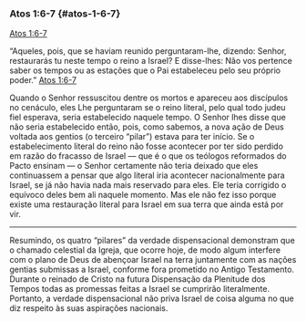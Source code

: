 ### Atos 1:6-7 {#atos-1-6-7}

[Atos 1:6-7](http://bibliaonline.com.br/acf/atos/1/6-7)

“Aqueles, pois, que se haviam reunido perguntaram-lhe, dizendo: Senhor, restaurarás tu neste tempo o reino a Israel? E disse-lhes: Não vos pertence saber os tempos ou as estações que o Pai estabeleceu pelo seu próprio poder.” [Atos 1:6-7](http://bibliaonline.com.br/acf/atos/1/6-7)

Quando o Senhor ressuscitou dentre os mortos e apareceu aos discípulos no cenáculo, eles Lhe perguntaram se o reino literal, pelo qual todo judeu fiel esperava, seria estabelecido naquele tempo. O Senhor lhes disse que não seria estabelecido então, pois, como sabemos, a nova ação de Deus voltada aos gentios (o terceiro “pilar”) estava para ter início. Se o estabelecimento literal do reino não fosse acontecer por ter sido perdido em razão do fracasso de Israel — que é o que os teólogos reformados do Pacto ensinam — o Senhor certamente não teria deixado que eles continuassem a pensar que algo literal iria acontecer nacionalmente para Israel, se já não havia nada mais reservado para eles. Ele teria corrigido o equívoco deles bem ali naquele momento. Mas ele não fez isso porque existe uma restauração literal para Israel em sua terra que ainda está por vir.

*****

Resumindo, os quatro “pilares” da verdade dispensacional demonstram que o chamado celestial da Igreja, que ocorre hoje, de modo algum interfere com o plano de Deus de abençoar Israel na terra juntamente com as nações gentias submissas a Israel, conforme fora prometido no Antigo Testamento. Durante o reinado de Cristo na futura Dispensação da Plenitude dos Tempos todas as promessas feitas a Israel se cumprirão literalmente. Portanto, a verdade dispensacional não priva Israel de coisa alguma no que diz respeito às suas aspirações nacionais.